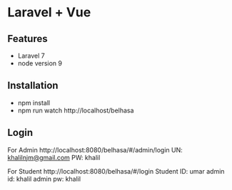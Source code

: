 # Laravel + Vue

## Features

- Laravel 7
- node version 9

## Installation

- npm install
- npm run watch
http://localhost/belhasa

## Login

For Admin
http://localhost:8080/belhasa/#/admin/login
UN: khalilnjm@gmail.com
PW: khalil



For Student
http://localhost:8080/belhasa/#/login
Student ID: umar
admin id: khalil
admin pw: khalil